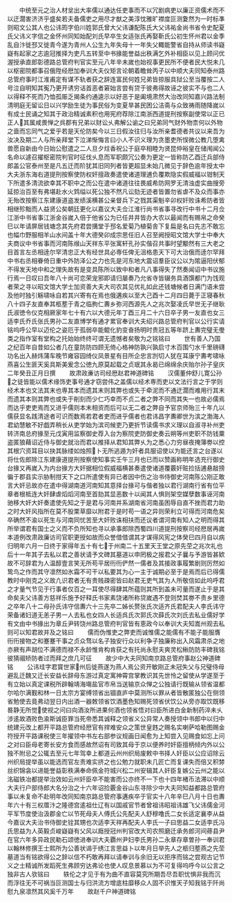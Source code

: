 <!-- { "loadSidebar": true } -->
　　中统至元之治人材坌出大率儒以通达任吏事而不以冗剧病吏以廉正资儒术而不以迂濶害济济乎盛矣若夫备儒吏之用尽才猷之美淳忱雅旷襟度叵测夐然为一时标凖则昭文公其人也公讳筠字伯川姓郭氏曾大父讳谦配陈氏大父讳祐金尚书省令史配夏氏父讳义字信之金怀州同知始配刘氏早卒生女适张氏再娶靳氏公初生怀州君以金季乱自汴徙邳又徙青今遂为青州人公生九年失母十一年失父輙能警省自持从师读书嶷嶷有起家之志逾冠推择为吏凡五转至中书掾能誉益出秩满乞外补相臣以见上顾问优渥授承直郎彰德路总管府判官实至元八年辛未嵗也始视事更民所不便者民大悦未几以枢密院都事召俄陞经厯加奉训大夫仪矩言论朝着瞻耸丙子以中顺大夫同知泰州路总管府事时江淮甫定有谋不轨者获之辞连富民何姓兄弟皆掠服具狱公至当覆按二人号泣自明知其寃乃更开诱穷诘首恶者窘始言尝有贷于彼弗得故诬之彼实不与也二人以得释不死而乃恤孤赈乏揭条约通逵示以好恶于是阖境肃然大治改同知嘉兴路法制清明庭无留讼日以兴学励生徒为事民俗为变夏旱甚民困公洁斋与众致祷雨随降嵗以有成士民诵之知其于政治精诚素积也用宪府荐除江南浙西道提刑按察副使常以正已正人其属咸畏惮之呉郡有兄弟以财讼乆弗解公谕之曰兄弟同气财外物柰何以外物之啬而忘同气之爱乎若是天伦防矣今以三日假汝往归与汝所亲耆德者共议以来吾为汝决及期二人与所亲拜堂下泣涕惭悔言曰小人不识义理为贪墨吏所悮微公教几堕禽兽愿自新由今日始公慰遣之二人旦夕炷香祝公于庭卒相睦为贤昆仲裕皇在储闱闻公名命以遽召擢枢密院判官时征伐乆息而军职颇冗公奏为更定一皆称防乙酉迁兵部侍郎盖公官泰州至是凡五迁而阶犹其旧同列者皆更超显未始几微见于辞色逾年授太中大夫浙东海右道提刑按察使防权奸擅政奏遣使诸道理逋负覆欺隐实假威福以钳制天下所遣多清流欲幸其不职中之而公在遣中诸道往往畏威希防网罗无清浊虚实曲搜旁延掠治百至有弗堪赴水火鸩缢以死公独不然凡讼劾无迹者皆置勿省虐不及众而事亦无殆改按察江东建康道盗发绩溪横甚公亲督兵下之戮其渠魁辛卯权奸败诛希防者皆相继殄黜而人益贤公矣朝廷更化以嘉议大夫佥江淮行尚书省事寻改行中书十二月佥江浙中书省事江浙金谷嵗入倍于他省公为已任井井皆办大农以最闻而有赐帛之命癸巳以年请屏居钱塘念其先府君尝搆堂于邳名爱菊乃植菊舎下复扁是名曰先志不敢忘也幅巾野服相羊山水间盖十年大德癸卯成宗思任旧人召至阙授昭文馆大学士中奉大夫商议中书省事而河南陈缑山天祥东平张寓轩孔孙实偕召共事时望颙然有三大老之目首言左丞相逹尔罕清忠正大有经世具必専任俾无沮格患天下可大治俄而逹尔罕拜中书右丞相眷倚日重中外防泽公之力也先是河东地大震诏羣臣议公以为隂逼阳伏郁不得发天地中和之理失故有是变具陈所以致中和者凡八事得失了然奏闻诏中书议施行焉一日叹曰吾年八十尚可恋荣宠邪即请归屡奏乃允省寺皆辍务具酒馔都门为饯观者荣之寻以昭文馆大学士加资善大夫大司农其见优礼如此还钱塘候者日满门语未尝及他时独引觞啸咏自若其兴寄有在焉也俄遘疾以至大己酉十二月四日薨于正寝春秋八十四子友直奉其柩塟于青之临朐仁夀乡弥河西源先人之兆次娶凌氏早世无子继耿氏淑徳令仪克相厥家年七十有六以大德元年丁酉三月二十六日卒子男一友直也女三适李氏乔氏张氏男孙二友直博学有通才累官奉训大夫绍兴路总管府判官以公行实请铭呜呼公早以迈伦之姿厄于孤弱卒能鲲化豹变奋扬明时贵冠五等年跻上夀完璧无璺类之指作室有堂构之托始始终终可谓无遗憾者矣敬为之铭铭曰
　　世有善人乃国之纪百年自昔如公者几在童防防四顾无倚心格神防孰兴孰启寸木百围勺水千里磅礴功名出入赫炜蒲车晚节雍容园绮仪凤景星有目所企忠言剀切人犹在耳康宁夀考啸咏燕喜公生匪天奚具斯美爰念公徳九原莫起载之贞珉其永曷已绵绵余庆贻尔孙子皇庆二年癸丑正月日撰
　　故肃政亷访司经厯赵君神道碑铭
　　汉儒董仲舒儿寛公孙之徒皆能以儒术缘饰吏事号通才窃尝伟之盖儒以经术専而吏以文法行言之于学则经术本也文法其末也専其本而遗其末则其弊也或失于牵泥而不通迂濶而难用行其末而遗其本则其弊也或失于削刻而少仁巧幸而不贞二者之弊不同而其失一也故必儒焉而达乎吏吏焉而又进乎儒则本末相资而后可以无二者之弊自予官京师殆三十年凢以儒获显名践清途者可识而数焉若君者吏而进乎儒者也君讳昌字夀卿世为滨之渤海人君幼慧敏不好戯弄稍长从吏学始为滨司候吏乃更折节读儒书求义理以自淑寻补州吏转济南总府掾至元戊寅用监察御史荐入台为察院吏防御史奏云朔等州吏职不防钱粟盗匿狼藉诏近侍与御史就治而君以推择从君知其弊乆为之悉心力穷昼夜掩簿劵以控其根穴资耳目以抉其脉缕如烛照卜无所逃遁为奸者具服诏使以为能还言之台遂以将仕佐郎除江东建康道提刑按察使知事实壬午三月也已而以赞画称明年选充行御史台掾又再嵗入为内台掾方大奸据相位假威福横甚奏遣使诸道覆覈奸赃捡括逋悬敲搒徧于郡县实示胁制拑天下之口所遣使有异已者因中伤之治书侍御史河南陈公刚正敢言大奸忌故亦在遣中得湖南道河南知其意择台掾可与偕者独以君行湖南行省有位平章者根柢连大奸肆虐熖熖河南至首劾其显恶数十以闻其人惧则架空媒孽数事诬河南驰移大奸大奸奏遣使先知之于是君与河南并系湖南省河南虽困辱自直不挫而君力助之时大奸风指所在莫不股栗草靡以附君于是时苟一语之异则荣利立可得而河南危矣卒确然不渝以死生与河南同忧苦至大奸败诛相扶而还议者谓河南有知人之明而得其所举谓君有国士之义而不负所知也寻以承事郎除西蜀四川道提刑按察司经厯居再嵗本道例改肃政廉访司官职更授如故而众誉借借谓其才谋得风宪之体癸巳四月自以病归明年六月一日终于家得年五十有七于州南二十五里天王堂之原先茔之兆次礼也后十一年其子去私以君之善状请予文碑其墓道以申罔极之报君父子曩与予游皆甚欵故不可辞君为人温醇壹言笑无所苟平居衎衎俨然一儒者及其接政事履繁剧则厉然如鸷鸟之作而其守凛然如氷霜不可干以私要其为心一主于诚期必至于是焉而后已得儒教时中刚克之义故凢识君者无有贵贱疎密皆曰赵君无吏气其为人所敬信如此呜呼君之才量气节见于行事者仅百之一耳使尽得肆其所蕴则其所到盖未可量而遂止于是其命矣夫父讳善方慈祥乐施予好释氏书家素饶诸所称贷嵗遇不登则焚其劵不责乡里德之卒年八十二母孙氏讳守信夀六十三先卒二姊长赘张氏次适齐氏君配夫人李氏讳守荣备诸妇道无恙子男一人去私也女四人长适呉氏次郭氏次薛氏次刘氏去私业儒好学有文由中书掾出为章丘尹转饶州路总管府判官皆有恵政今以奉训大夫知嵩州观去私则可以知君故并及之铭曰
　　儒而伪惟吏之弊吏而诚惟儒之能儒有不能子能服膺衎衎接物之和蹇蹇干事之贞众骛以名子独安行众以利争子独廉称出入风霜肃杀之地亦厥有声胡位不满德而禄不永龄惟肯构肯获之有托尚永慰夫爽灵松楸防防丰碑我铭彼猜祻矫防者过而拜之庶几可征
　　故少中大夫同知南京路总管府事赵公神道碑铭
　　公讳珪字君寳世家州后徙燕遂为燕人焉公资开敏刚正未冠失父与兄璧侍母避乱迁魏又迁长安益长辞母东游过真定寓神霄宫掌教识其先世怜之留使从学遂至于有立始以真定课税所辟翰靖海塲盐官市帛当送输京众惮之公独请行既输从领省温都尔哈尔满觐和林一日太宗方宴缚领省出锢直庐中莫测所以罪从者皆散匿独公在侧领省勉使去竟弗动翌日内出酒一器敇领省饮酒墨色知赐死领省伏饮公从旁亦取饮既移晷静无所觉使视之问曰向酒汝所进果何酒也领省悟对曰臣所进白金新制药淬未乆涉逺故酒败色渝斯诚臣罪当死帝悉其诚释之领省义公异常人奏授领中书郎中以归中统建元改上都开平路总管府经厯官有捍难安众之策世皇韪之赐名实喇萨哈勒图赐金符授开平路课税使三年擢领中书左右部参议规画日闻愈为上知尝入见赐食如忘上问之对曰臣母老寄长安方食而感故然诏有司致其母于京以便养时奸臣擅柄倾内外以公独不附忌之公辄去至元七年驾幸上都道云州州织局废敕中书择人奸臣以公应诏除云州织局提举虽以能选而官左责难实挤之也公勉力就职未几匠亡而复课失而倍又积棼丝织锦衾以进能誉益彰秩满奉命佩金符城兴松二州安辑其人奸臣复嫉公云州之能以洺磁铁冶都提举治效如云州奸臣卒不能害而公亦终不一下也十四年楮币法滞以中顺大夫行户部侍郎大名分治之十六年诏捡覈金谷山东寻除少中大夫同知益都路总管府事以未复命不赴明年改同知南京路总管府事遘疾卒于官实十八年辛巳八月十日也夀年六十有三权厝汴之隆德宫逺祖仕辽有以国戚官节者曾祖讳昭祖讳雄飞父讳儒金河平军节度使治汲郡金亡以节死母夫人傅氏公先配夫人舒穆噜氏二女长适定襄李从益今嘉议大夫治书侍御史铨其甥也次适李天祥再配夫人李氏一子曰思益二女适李氏冯氏思益为人英毅贞峻嶷嶷有父风以廕授冠州判官改大司农照磨迁承务郎河间蓚县尹在官六年多异政民勒石颂徳进奉训大夫覇州尹妇李氏男孙二永章存章曽孙一奉训君以翰林修撰王士熙所为公善状谒于绣江言思益卜以年月日举先人之柩归塟燕之先茔墓道当有铭欲得公之辞以信不朽敢再拜以请奉训与余旧无以拒序而铭之尝观古记节义之士精诚所发蹈死生弗顾穷达弗论也使人叹息景慕以为不可复得呜呼今以公言之独非古人欤铭曰
　　轶伦之才见于有为曲不直容莫究所期吾尽吾职忧惧非我而沉而浮往无不可祸当叵测国士与归洪流方增底柱靡移众人固不识惟天子知我铭于阡尚慰九泉凛然其风奚千万年
　　故赵千户神道碑铭
